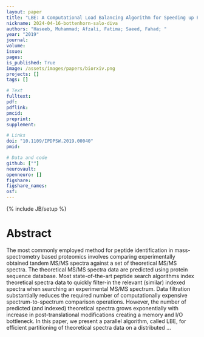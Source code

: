 ```yaml
---
layout: paper
title: "LBE: A Computational Load Balancing Algorithm for Speeding up Parallel Peptide Search in Mass-Spectrometry based Proteomics"
nickname: 2024-04-16-bottenhorn-salo-diva
authors: "Haseeb, Muhammad; Afzali, Fatima; Saeed, Fahad; "
year: "2019"
journal: 
volume: 
issue:
pages: 
is_published: True
image: /assets/images/papers/biorxiv.png
projects: []
tags: []

# Text
fulltext:
pdf:
pdflink:
pmcid:
preprint: 
supplement:

# Links
doi: "10.1109/IPDPSW.2019.00040"
pmid:

# Data and code
github: [""]
neurovault:
openneuro: []
figshare:
figshare_names:
osf:
---
```

{% include JB/setup %}

# Abstract

The most commonly employed method for peptide identification in mass-spectrometry based proteomics involves comparing experimentally obtained tandem MS/MS spectra against a set of theoretical MS/MS spectra. The theoretical MS/MS spectra data are predicted using protein sequence database. Most state-of-the-art peptide search algorithms index theoretical spectra data to quickly filter-in the relevant (similar) indexed spectra when searching an experimental MS/MS spectrum. Data filtration substantially reduces the required number of computationally expensive spectrum-to-spectrum comparison operations. However, the number of predicted (and indexed) theoretical spectra grows exponentially with increase in post-translational modifications creating a memory and I/O bottleneck. In this paper, we present a parallel algorithm, called LBE, for efficient partitioning of theoretical spectra data on a distributed …
